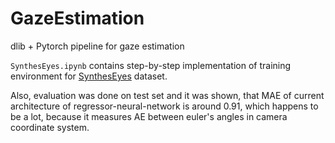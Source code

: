 # GazeEstimation
dlib + Pytorch pipeline for gaze estimation

`SynthesEyes.ipynb` contains step-by-step implementation of 
training environment for [SynthesEyes](https://www.cl.cam.ac.uk/research/rainbow/projects/syntheseyes/) dataset.

Also, evaluation was done on test set and it was shown, that 
MAE of current architecture of regressor-neural-network is around 0.91, which happens to be a lot, because
it measures AE between euler's angles in camera coordinate system.
